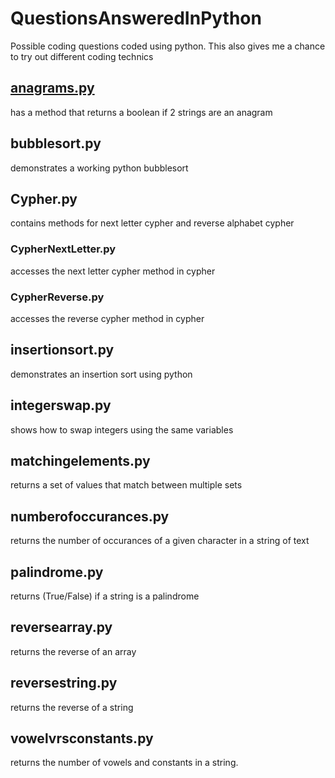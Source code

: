 # QuestionsAnsweredInPython

Possible coding questions coded using python.
This also gives me a chance to try out different coding technics

## [anagrams.py](https://github.com/gbeyer4094/QuestionsAnsweredInPython/blob/master/src/python/anagrams.py)
has a method that returns a boolean if 2 strings are an anagram

## bubblesort.py
demonstrates a working python bubblesort

## Cypher.py
contains methods for next letter cypher and reverse alphabet cypher

### CypherNextLetter.py
accesses the next letter cypher method in cypher

### CypherReverse.py
accesses the reverse cypher method in cypher

## insertionsort.py
demonstrates an insertion sort using python

## integerswap.py
shows how to swap integers using the same variables

## matchingelements.py
returns a set of values that match between multiple sets

## numberofoccurances.py
returns the number of occurances of a given character in a string of text

## palindrome.py
returns (True/False) if a string is a palindrome

## reversearray.py
returns the reverse of an array

## reversestring.py
returns the reverse of a string

## vowelvrsconstants.py
returns the number of vowels and constants in a string.

